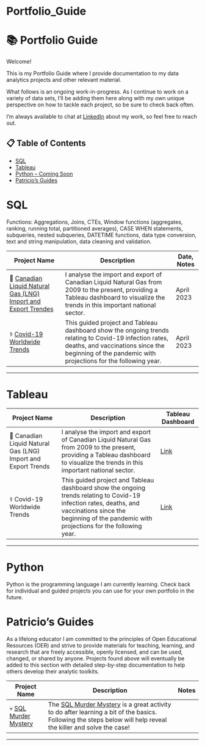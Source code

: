 # Portfolio_Guide

# :books: Portfolio Guide

Welcome!

This is my Portfolio Guide where I provide documentation to my data analytics projects and other relevant material. 

What follows is an ongoing work-in-progress. As I continue to work on a variety of data sets, I’ll be adding them here along with my own unique perspective on how to tackle each project, so be sure to check back often.

I’m always available to chat at [LinkedIn](https://www.linkedin.com/in/patricio-kobek/) about my work, so feel free to reach out.

## :clipboard: Table of Contents
- [SQL](#sql)
- [Tableau](#tableau)
- [Python – Coming Soon](#python)
- [Patricio’s Guides](#patricios-guides)

# SQL

Functions: Aggregations, Joins, CTEs, Window functions (aggregates, ranking, running total, partitioned averages), CASE WHEN statements, subqueries, nested subqueries, DATETIME functions, data type conversion, text and string manipulation, data cleaning and validation.

| Project Name | Description | Date, Notes |
|---|---|---|
| :maple_leaf: [Canadian Liquid Natural Gas (LNG) Import and Export Trendes](https://github.com/PatricioKobek/DataAnalyticsProjects/blob/165017b99096ae6d435397f1ba0783358468d6a6/Canadian%20Liquid%20Natural%20Gas%20Trends) | I analyse the import and export of Canadian Liquid Natural Gas from 2009 to the present, providing a Tableau dashboard to visualize the trends in this important national sector. | April 2023|  
| :medical_symbol: [Covid-19 Worldwide Trends](https://github.com/PatricioKobek/DataAnalyticsProjects/blob/165017b99096ae6d435397f1ba0783358468d6a6/Covid-19%20Worldwide%20Vaccination,%20Infection,%20and%20Death%20by%20region) | This guided project and Tableau dashboard show the ongoing trends relating to Covid-19 infection rates, deaths, and vaccinations since the beginning of the pandemic with projections for the following year.| April 2023 | 

***

# Tableau

| Project Name | Description | Tableau Dashboard |
|---|---|---|
| :maple_leaf: Canadian Liquid Natural Gas (LNG) Import and Export Trends | I analyse the import and export of Canadian Liquid Natural Gas from 2009 to the present, providing a Tableau dashboard to visualize the trends in this important national sector. | [Link]( https://public.tableau.com/views/CanadaLNG/Dashboard1?:language=en-US&publish=yes&:display_count=n&:origin=viz_share_link) |
| :medical_symbol: Covid-19 Worldwide Trends | This guided project and Tableau dashboard show the ongoing trends relating to Covid-19 infection rates, deaths, and vaccinations since the beginning of the pandemic with projections for the following year. | [Link](https://public.tableau.com/views/PortfolioProject1_Covid/Dashboard1?:language=en-US&publish=yes&:display_count=n&:origin=viz_share_link) |

***
# Python
Python is the programming language I am currently learning. Check back for individual and guided projects you can use for your own portfolio in the future.

# Patricio’s Guides
As a lifelong educator I am committed to the principles of Open Educational Resources (OER) and strive to provide materials for teaching, learning, and research that are freely accessible, openly licensed, and can be used, changed, or shared by anyone. Projects found above will eventually be added to this section with detailed step-by-step documentation to help others develop their analytic toolkits.

| Project Name | Description | Notes |
|---|---|---|
| :skull: [SQL Murder Mystery](https://github.com/PatricioKobek/DataAnalyticsProjects/blob/f769a4d227b2d8c283c3ce8aa50b3b058df3f098/Solution_to_SQL_Murder_Mystery) | The [SQL Murder Mystery]( https://mystery.knightlab.com/) is a great activity to do after learning a bit of the basics. Following the steps below will help reveal the killer and solve the case! | |  

***
